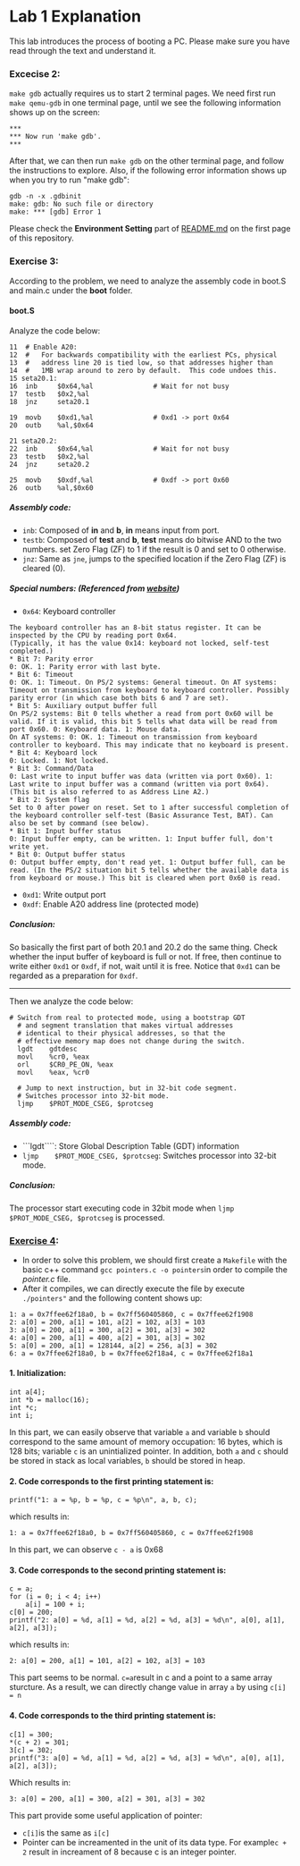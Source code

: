 # Lab 1 Explanation
This lab introduces the process of booting a PC. Please make sure you have read through the text and understand it.

### Excecise 2:
```make gdb``` actually requires us to start 2 terminal pages. We need first run ```make qemu-gdb``` in one terminal page, until we see the following information shows up on the screen:
```
***
*** Now run 'make gdb'.
***
```
After that, we can then run ```make gdb``` on the other terminal page, and follow the instructions to explore.
Also, if the following error information shows up when you try to run "make gdb":
```
gdb -n -x .gdbinit
make: gdb: No such file or directory
make: *** [gdb] Error 1
```
Please check the **Environment Setting** part of [README.md](https://github.com/JiananDing0/MIT_6.828/blob/master/README.md) on the first page of this repository.

### Exercise 3:
According to the problem, we need to analyze the assembly code in boot.S and main.c under the __boot__ folder. 
#### boot.S
Analyze the code below:
```
11  # Enable A20:
12  #   For backwards compatibility with the earliest PCs, physical
13  #   address line 20 is tied low, so that addresses higher than
14  #   1MB wrap around to zero by default.  This code undoes this.
15 seta20.1:
16  inb     $0x64,%al               # Wait for not busy
17  testb   $0x2,%al
18  jnz     seta20.1

19  movb    $0xd1,%al               # 0xd1 -> port 0x64
20  outb    %al,$0x64

21 seta20.2:
22  inb     $0x64,%al               # Wait for not busy
23  testb   $0x2,%al
24  jnz     seta20.2

25  movb    $0xdf,%al               # 0xdf -> port 0x60
26  outb    %al,$0x60

```
##### Assembly code:
* ```inb```: Composed of **in** and **b**, **in** means input from port. 
* ```testb```: Composed of **test** and **b**, **test** means do bitwise AND to the two numbers. set Zero Flag (ZF) to 1 if the result is 0 and set to 0 otherwise.
* ```jnz```: Same as ```jne```, jumps to the specified location if the Zero Flag (ZF) is cleared (0).
##### Special numbers: (Referenced from [website](https://www.win.tue.nl/~aeb/linux/kbd/scancodes-11.html))
* ```0x64```: Keyboard controller
```
The keyboard controller has an 8-bit status register. It can be inspected by the CPU by reading port 0x64.
(Typically, it has the value 0x14: keyboard not locked, self-test completed.)
* Bit 7: Parity error
0: OK. 1: Parity error with last byte.
* Bit 6: Timeout
0: OK. 1: Timeout. On PS/2 systems: General timeout. On AT systems: Timeout on transmission from keyboard to keyboard controller. Possibly parity error (in which case both bits 6 and 7 are set).
* Bit 5: Auxiliary output buffer full
On PS/2 systems: Bit 0 tells whether a read from port 0x60 will be valid. If it is valid, this bit 5 tells what data will be read from port 0x60. 0: Keyboard data. 1: Mouse data.
On AT systems: 0: OK. 1: Timeout on transmission from keyboard controller to keyboard. This may indicate that no keyboard is present.
* Bit 4: Keyboard lock
0: Locked. 1: Not locked.
* Bit 3: Command/Data
0: Last write to input buffer was data (written via port 0x60). 1: Last write to input buffer was a command (written via port 0x64). (This bit is also referred to as Address Line A2.)
* Bit 2: System flag
Set to 0 after power on reset. Set to 1 after successful completion of the keyboard controller self-test (Basic Assurance Test, BAT). Can also be set by command (see below).
* Bit 1: Input buffer status
0: Input buffer empty, can be written. 1: Input buffer full, don't write yet.
* Bit 0: Output buffer status
0: Output buffer empty, don't read yet. 1: Output buffer full, can be read. (In the PS/2 situation bit 5 tells whether the available data is from keyboard or mouse.) This bit is cleared when port 0x60 is read.
```
* ```0xd1```: Write output port
* ```0xdf```: Enable A20 address line (protected mode)
##### Conclusion:
So basically the first part of both 20.1 and 20.2 do the same thing. Check whether the input buffer of keyboard is full or not. If free, then continue to write either ```0xd1``` or ```0xdf```, if not, wait until it is free. Notice that ```0xd1``` can be regarded as a preparation for ```0xdf```.
----------------------------------------------------- --------------------------------------------------------------
Then we analyze the code below:
```
# Switch from real to protected mode, using a bootstrap GDT
  # and segment translation that makes virtual addresses
  # identical to their physical addresses, so that the
  # effective memory map does not change during the switch.
  lgdt    gdtdesc
  movl    %cr0, %eax
  orl     $CR0_PE_ON, %eax
  movl    %eax, %cr0
 
  # Jump to next instruction, but in 32-bit code segment.
  # Switches processor into 32-bit mode.
  ljmp    $PROT_MODE_CSEG, $protcseg
```
##### Assembly code:
* ```lgdt````: Store Global Description Table (GDT) information 
* ```ljmp    $PROT_MODE_CSEG, $protcseg```: Switches processor into 32-bit mode.
##### Conclusion:
The processor start executing code in 32bit mode when ```ljmp    $PROT_MODE_CSEG, $protcseg``` is processed.

### [Exercise 4](https://github.com/JiananDing0/MIT_6.828/edit/master/lab1/Exercise4):
* In order to solve this problem, we should first create a ```Makefile``` with the basic c++ command ```gcc pointers.c -o pointers```in order to compile the *pointer.c* file.
* After it compiles, we can directly execute the file by execute ```./pointers"``` and the following content shows up:
```
1: a = 0x7ffee62f18a0, b = 0x7ff560405860, c = 0x7ffee62f1908
2: a[0] = 200, a[1] = 101, a[2] = 102, a[3] = 103
3: a[0] = 200, a[1] = 300, a[2] = 301, a[3] = 302
4: a[0] = 200, a[1] = 400, a[2] = 301, a[3] = 302
5: a[0] = 200, a[1] = 128144, a[2] = 256, a[3] = 302
6: a = 0x7ffee62f18a0, b = 0x7ffee62f18a4, c = 0x7ffee62f18a1
```

#### 1. Initialization:
```
int a[4];
int *b = malloc(16);
int *c;
int i;
```
In this part, we can easily observe that variable ```a``` and variable ```b``` should correspond to the same amount of memory occupation: 16 bytes, which is 128 bits; variable ```c``` is an unintialized pointer. In addition, both ```a``` and ```c``` should be stored in stack as local variables, ```b``` should be stored in heap.

#### 2. Code corresponds to the first printing statement is:
```
printf("1: a = %p, b = %p, c = %p\n", a, b, c);
```
which results in:
```
1: a = 0x7ffee62f18a0, b = 0x7ff560405860, c = 0x7ffee62f1908
```
In this part, we can observe ```c - a``` is 0x68

#### 3. Code corresponds to the second printing statement is:
```
c = a;
for (i = 0; i < 4; i++)
    a[i] = 100 + i;
c[0] = 200;
printf("2: a[0] = %d, a[1] = %d, a[2] = %d, a[3] = %d\n", a[0], a[1], a[2], a[3]);
```
which results in:
```
2: a[0] = 200, a[1] = 101, a[2] = 102, a[3] = 103
```
This part seems to be normal. ```c=a```result in c and a point to a same array sturcture. As a result, we can directly change value in array ```a``` by using ```c[i] = n```

#### 4. Code corresponds to the third printing statement is:
```
c[1] = 300;
*(c + 2) = 301;
3[c] = 302;
printf("3: a[0] = %d, a[1] = %d, a[2] = %d, a[3] = %d\n", a[0], a[1], a[2], a[3]);
```
Which results in:
```
3: a[0] = 200, a[1] = 300, a[2] = 301, a[3] = 302
```
This part provide some useful application of pointer: 
* ```c[i]```is the same as ```i[c]```
* Pointer can be increamented in the unit of its data type. For example```c + 2``` result in increament of 8 because c is an integer pointer.
